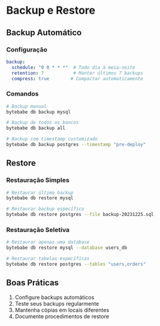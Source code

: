 # Backup e Restore

## Backup Automático

### Configuração
```yaml
backup:
  schedule: "0 0 * * *"  # Todo dia à meia-noite
  retention: 7           # Manter últimos 7 backups
  compress: true        # Compactar automaticamente
```

### Comandos

```bash
# Backup manual
bytebabe db backup mysql

# Backup de todos os bancos
bytebabe db backup all

# Backup com timestamp customizado
bytebabe db backup postgres --timestamp "pre-deploy"
```

## Restore

### Restauração Simples
```bash
# Restaurar último backup
bytebabe db restore mysql

# Restaurar backup específico
bytebabe db restore postgres --file backup-20231225.sql
```

### Restauração Seletiva
```bash
# Restaurar apenas uma database
bytebabe db restore mysql --database users_db

# Restaurar tabelas específicas
bytebabe db restore postgres --tables "users,orders"
```

## Boas Práticas

1. Configure backups automáticos
2. Teste seus backups regularmente
3. Mantenha cópias em locais diferentes
4. Documente procedimentos de restore